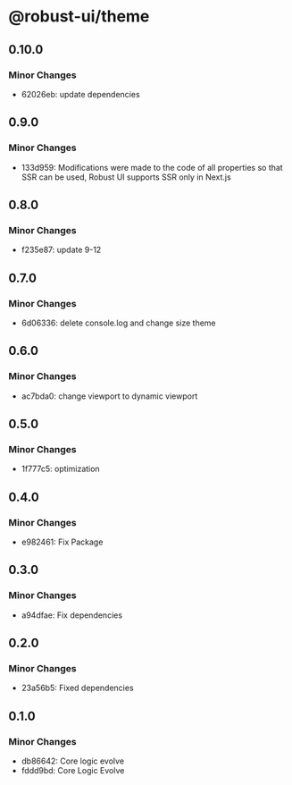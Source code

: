 # @robust-ui/theme

## 0.10.0

### Minor Changes

- 62026eb: update dependencies

## 0.9.0

### Minor Changes

- 133d959: Modifications were made to the code of all properties so that SSR can be used, Robust UI supports SSR only in Next.js

## 0.8.0

### Minor Changes

- f235e87: update 9-12

## 0.7.0

### Minor Changes

- 6d06336: delete console.log and change size theme

## 0.6.0

### Minor Changes

- ac7bda0: change viewport to dynamic viewport

## 0.5.0

### Minor Changes

- 1f777c5: optimization

## 0.4.0

### Minor Changes

- e982461: Fix Package

## 0.3.0

### Minor Changes

- a94dfae: Fix dependencies

## 0.2.0

### Minor Changes

- 23a56b5: Fixed dependencies

## 0.1.0

### Minor Changes

- db86642: Core logic evolve
- fddd9bd: Core Logic Evolve
